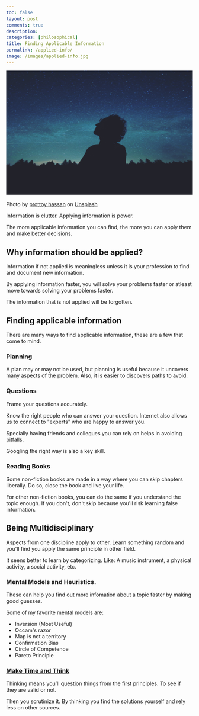```yaml
---
toc: false
layout: post
comments: true
description: 
categories: [philosophical]
title: Finding Applicable Information
permalink: /applied-info/
image: /images/applied-info.jpg
---
```

![](/images/applied-info.jpg)

Photo by <a href="https://unsplash.com/@pro321?utm_source=unsplash&utm_medium=referral&utm_content=creditCopyText">prottoy hassan</a> on <a href="https://unsplash.com/s/photos/thinking?utm_source=unsplash&utm_medium=referral&utm_content=creditCopyText">Unsplash</a>

Information is clutter. Applying information is power.

The more applicable information you can find, the more you can apply them and make better decisions.

## Why information should be applied?
Information if not applied is meaningless unless it is your profession to find and document new information.

By applying information faster, you will solve your problems faster or atleast move towards solving your problems faster.
  
The information that is not applied will be forgotten.

## Finding applicable information

There are many ways to find applicable information, these are a few that come to mind.

### Planning
A plan may or may not be used, but planning is useful because it uncovers many aspects of the problem. Also, it is easier to discovers paths to avoid.

### Questions

Frame your questions accurately.

Know the right people who can answer your question. Internet also allows us to connect to "experts" who are happy to answer you.

Specially having friends and collegues you can rely on helps in avoiding pitfalls.

Googling the right way is also a key skill.

### Reading Books

Some non-fiction books are made in a way where you can skip chapters liberally. Do so, close the book and live your life. 

For other non-fiction books, you can do the same if you understand the topic enough. If you don't, don't skip because you'll risk learning false information.

## Being Multidisciplinary

Aspects from one discipline apply to other. Learn something random and you'll find you apply the same principle in other field.

It seens better to learn by categorizing. Like: A music instrument, a physical activity, a social activity, etc.

### Mental Models and Heuristics.

These can help you find out more infomation about a topic faster by making good guesses.

Some of my favorite mental models are:
- Inversion (Most Useful)
- Occam's razor
- Map is not a territory
- Confirmation Bias
- Circle of Competence
- Pareto Principle

### [Make Time and Think](/think/)

Thinking means you’ll question things from the first principles. To see if they are valid or not. 

Then you scrutinize it. By thinking you find the solutions yourself and rely less on other sources.


